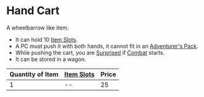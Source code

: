# Hand Cart

A wheelbarrow like item.
- It can hold 10 [Item Slots](../../../../../Player%20Characters/Derived%20Statistics/Item%20Slots.md). 
- A PC must push it with both hands, it cannot fit in an [Adventurer's Pack](../100%20Coins/Adventurer's%20Pack.md).
- While pushing the cart, you are [Surprised](../../../../Conditions/Surprised.md) if [Combat](../../../../../Game%20Procedures/Combat.md) starts.
- It can be stored in a wagon.

| Quantity of Item | [Item Slots](../../../../../Player%20Characters/Derived%20Statistics/Item%20Slots.md) | Price |
| ---------------- | ------------------------------------------------------------------------------------- | ----- |
| 1                | --                                                                                    | 25    |
